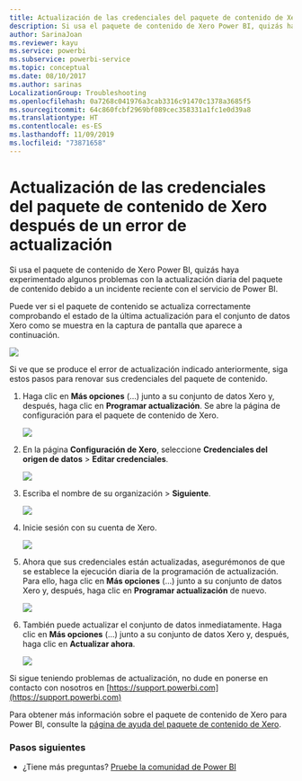 ```yaml
---
title: Actualización de las credenciales del paquete de contenido de Xero
description: Si usa el paquete de contenido de Xero Power BI, quizás haya experimentado un problema con la actualización diaria del paquete de contenido debido a un incidente reciente con el servicio de Power BI.
author: SarinaJoan
ms.reviewer: kayu
ms.service: powerbi
ms.subservice: powerbi-service
ms.topic: conceptual
ms.date: 08/10/2017
ms.author: sarinas
LocalizationGroup: Troubleshooting
ms.openlocfilehash: 0a7268c041976a3cab3316c91470c1378a3685f5
ms.sourcegitcommit: 64c860fcbf2969bf089cec358331a1fc1e0d39a8
ms.translationtype: HT
ms.contentlocale: es-ES
ms.lasthandoff: 11/09/2019
ms.locfileid: "73871658"
---
```

# <a name="how-to-refresh-your-xero-content-pack-credentials-if-refresh-failed"></a>Actualización de las credenciales del paquete de contenido de Xero después de un error de actualización
Si usa el paquete de contenido de Xero Power BI, quizás haya experimentado algunos problemas con la actualización diaria del paquete de contenido debido a un incidente reciente con el servicio de Power BI.

Puede ver si el paquete de contenido se actualiza correctamente comprobando el estado de la última actualización para el conjunto de datos Xero como se muestra en la captura de pantalla que aparece a continuación.

![](media/service-refresh-xero-credentials/powerbi-xero-refresh-failed.png)

Si ve que se produce el error de actualización indicado anteriormente, siga estos pasos para renovar sus credenciales del paquete de contenido.

1. Haga clic en **Más opciones** (...) junto a su conjunto de datos Xero y, después, haga clic en **Programar actualización**. Se abre la página de configuración para el paquete de contenido de Xero.
   
    ![](media/service-refresh-xero-credentials/powerbi-xero-schedule-refresh.png)
2. En la página **Configuración de Xero**, seleccione **Credenciales del origen de datos** > **Editar credenciales**.
   
    ![](media/service-refresh-xero-credentials/powerbi-xero-settings-page.png)
3. Escriba el nombre de su organización > **Siguiente**.
   
    ![](media/service-refresh-xero-credentials/powerbi-xero-configure.png)
4. Inicie sesión con su cuenta de Xero.
   
    ![](media/service-refresh-xero-credentials/powerbi-xero-welcome.png)
5. Ahora que sus credenciales están actualizadas, asegurémonos de que se establece la ejecución diaria de la programación de actualización. Para ello, haga clic en **Más opciones** (...) junto a su conjunto de datos Xero y, después, haga clic en **Programar actualización** de nuevo.
   
    ![](media/service-refresh-xero-credentials/powerbi-xero-refresh-schedule.png)
6. También puede actualizar el conjunto de datos inmediatamente. Haga clic en **Más opciones** (...) junto a su conjunto de datos Xero y, después, haga clic en **Actualizar ahora**.
   
    ![](media/service-refresh-xero-credentials/powerbi-xero-refresh-now.png)

Si sigue teniendo problemas de actualización, no dude en ponerse en contacto con nosotros en [https://support.powerbi.com](https://support.powerbi.com) 

Para obtener más información sobre el paquete de contenido de Xero para Power BI, consulte la [página de ayuda del paquete de contenido de Xero](service-connect-to-xero.md).

### <a name="next-steps"></a>Pasos siguientes
* ¿Tiene más preguntas? [Pruebe la comunidad de Power BI](https://community.powerbi.com/)

